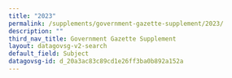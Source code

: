 ```yaml
---
title: "2023"
permalink: /supplements/government-gazette-supplement/2023/
description: ""
third_nav_title: Government Gazette Supplement
layout: datagovsg-v2-search
default_field: Subject
datagovsg-id: d_20a3ac83c89cd1e26ff3ba0b892a152a
---
```

